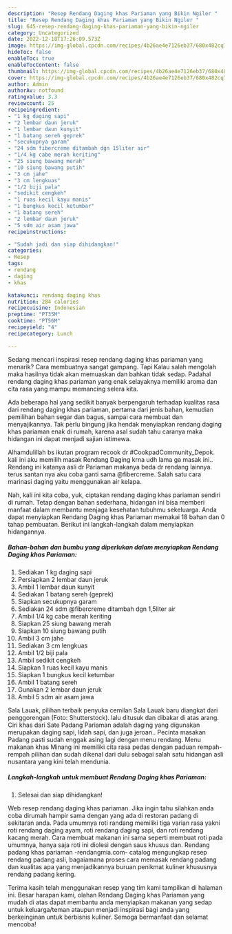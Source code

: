 ```yaml
---
description: "Resep Rendang Daging khas Pariaman yang Bikin Ngiler "
title: "Resep Rendang Daging khas Pariaman yang Bikin Ngiler "
slug: 645-resep-rendang-daging-khas-pariaman-yang-bikin-ngiler
category: Uncategorized
date: 2022-12-18T17:26:09.573Z
image: https://img-global.cpcdn.com/recipes/4b26ae4e7126eb37/680x482cq70/rendang-daging-khas-pariaman-foto-resep-utama.jpg
hideToc: false
enableToc: true
enableTocContent: false
thumbnail: https://img-global.cpcdn.com/recipes/4b26ae4e7126eb37/680x482cq70/rendang-daging-khas-pariaman-foto-resep-utama.jpg
cover: https://img-global.cpcdn.com/recipes/4b26ae4e7126eb37/680x482cq70/rendang-daging-khas-pariaman-foto-resep-utama.jpg
author: Admin
authorAv: notfound
ratingvalue: 3.3
reviewcount: 25
recipeingredient:
- "1 kg daging sapi"
- "2 lembar daun jeruk"
- "1 lembar daun kunyit"
- "1 batang sereh geprek"
- "secukupnya garam"
- "24 sdm fibercreme ditambah dgn 15liter air"
- "1/4 kg cabe merah keriting"
- "25 siung bawang merah"
- "10 siung bawang putih"
- "3 cm jahe"
- "3 cm lengkuas"
- "1/2 biji pala"
- "sedikit cengkeh"
- "1 ruas kecil kayu manis"
- "1 bungkus kecil ketumbar"
- "1 batang sereh"
- "2 lembar daun jeruk"
- "5 sdm air asam jawa"
recipeinstructions:

- "Sudah jadi dan siap dihidangkan!"
categories:
- Resep
tags:
- rendang
- daging
- khas

katakunci: rendang daging khas 
nutrition: 284 calories
recipecuisine: Indonesian
preptime: "PT35M"
cooktime: "PT56M"
recipeyield: "4"
recipecategory: Lunch

---
```



Sedang mencari inspirasi resep rendang daging khas pariaman yang menarik? Cara membuatnya sangat gampang. Tapi Kalau salah mengolah maka hasilnya tidak akan memuaskan dan bahkan tidak sedap. Padahal rendang daging khas pariaman yang enak selayaknya memiliki aroma dan cita rasa yang mampu memancing selera kita.


Ada beberapa hal yang sedikit banyak berpengaruh terhadap kualitas rasa dari rendang daging khas pariaman, pertama dari jenis bahan, kemudian pemilihan bahan segar dan bagus, sampai cara membuat dan menyajikannya. Tak perlu bingung jika hendak menyiapkan rendang daging khas pariaman enak di rumah, karena asal sudah tahu caranya maka hidangan ini dapat menjadi sajian istimewa.

Alhamdulillah bs ikutan program recook dr #CookpadCommunity_Depok. kali ini aku memilih masak Rendang Daging krna udh lama ga masak ini.. Rendang ini katanya asli dr Pariaman makanya beda dr rendang lainnya. terus santan nya aku coba ganti sama @fibercreme. Salah satu cara marinasi daging yaitu menggunakan air kelapa.


Nah, kali ini kita coba, yuk, ciptakan rendang daging khas pariaman sendiri di rumah. Tetap dengan bahan sederhana, hidangan ini bisa memberi manfaat dalam membantu menjaga kesehatan tubuhmu sekeluarga. Anda dapat menyiapkan Rendang Daging khas Pariaman memakai 18 bahan dan 0 tahap pembuatan. Berikut ini langkah-langkah dalam menyiapkan hidangannya.

<!--inarticleads1-->

##### Bahan-bahan dan bumbu yang diperlukan dalam menyiapkan Rendang Daging khas Pariaman:

1. Sediakan 1 kg daging sapi
1. Persiapkan 2 lembar daun jeruk
1. Ambil 1 lembar daun kunyit
1. Sediakan 1 batang sereh (geprek)
1. Siapkan secukupnya garam
1. Sediakan 24 sdm @fibercreme ditambah dgn 1,5liter air
1. Ambil 1/4 kg cabe merah keriting
1. Siapkan 25 siung bawang merah
1. Siapkan 10 siung bawang putih
1. Ambil 3 cm jahe
1. Sediakan 3 cm lengkuas
1. Ambil 1/2 biji pala
1. Ambil sedikit cengkeh
1. Siapkan 1 ruas kecil kayu manis
1. Siapkan 1 bungkus kecil ketumbar
1. Ambil 1 batang sereh
1. Gunakan 2 lembar daun jeruk
1. Ambil 5 sdm air asam jawa


Sala Lauak, pilihan terbaik penyuka cemilan Sala Lauak baru diangkat dari penggorengan (Foto: Shutterstock). lalu ditusuk dan dibakar di atas arang. Ciri khas dari Sate Padang Pariaman adalah daging yang digunakan merupakan daging sapi, lidah sapi, dan juga jeroan.. Pecinta masakan Padang pasti sudah enggak asing lagi dengan menu rendang. Menu makanan khas Minang ini memiliki cita rasa pedas dengan paduan rempah-rempah pilihan dan sudah dikenal dari dulu sebagai salah satu hidangan asli nusantara yang kini telah mendunia. 

<!--inarticleads2-->

##### Langkah-langkah untuk membuat Rendang Daging khas Pariaman:


1. Selesai dan siap dihidangkan!

Web resep rendang daging khas pariaman. Jika ingin tahu silahkan anda coba dirumah hampir sama dengan yang ada di restoran padang di sekitaran anda. Pada umumnya roti randang memiliki tiga varian rasa yakni roti rendang daging ayam, roti rendang daging sapi, dan roti rendang kacang merah. Cara membuat makanan ini sama seperti membuat roti pada umumnya, hanya saja roti ini diolesi dengan saus khusus dan. Rendang padang khas pariaman -rendangmia.com- catalog mengungkap resep rendang padang asli, bagaiamana proses cara memasak rendang padang dan kualitas apa yang menjadikannya buruan penikmat kuliner khususnya rendang padang kering. 

Terima kasih telah menggunakan resep yang tim kami tampilkan di halaman ini. Besar harapan kami, olahan Rendang Daging khas Pariaman yang mudah di atas dapat membantu anda menyiapkan makanan yang sedap untuk keluarga/teman ataupun menjadi inspirasi bagi anda yang berkeinginan untuk berbisnis kuliner. Semoga bermanfaat dan selamat mencoba!
